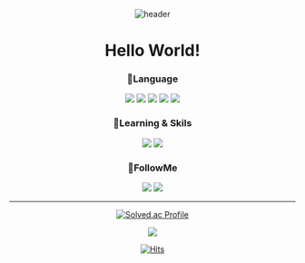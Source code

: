 <div align = center>
  
![header](https://capsule-render.vercel.app/api?type=Rect&color=gradient&text=Juwon's%20Github%20%20&height=200&fontSize=90&fontColor=ffffff&animation=fadeIn&font=)

# Hello World!

### 📗Language
<img src="https://img.shields.io/badge/Java-007396?style=flat&logo=java&logoColor=white"> 
<img src="https://img.shields.io/badge/JavaScript-F7DF1E?style=flat&logo=javascript&logoColor=white"> 
<img src="https://img.shields.io/badge/HTML5-E34F26?style=flat&logo=HTML5&logoColor=white" />
<img src="https://img.shields.io/badge/CSS3-1572B6?style=flat&logo=CSS3&logoColor=white" />
<img src="https://img.shields.io/badge/Python-3776AB?style=flat&logo=Python&logoColor=white"> 

### 🔧Learning & Skils
<img src="https://img.shields.io/badge/React-61DAFB?style=flat&logo=React&logoColor=white">
<img src="https://img.shields.io/badge/Spring-6DB33F?style=flat&logo=Spring&logoColor=white">

### 📂FollowMe
<a href="https://velog.io/@dreamcoffee"><img src="https://img.shields.io/badge/velog-20C997?style=flat&logo=velog&logoColor=white"></a>
<a href="https://www.instagram.com/jeong_jw_/"><img src="https://img.shields.io/badge/Instagram-E4405F?style=flat&logo=instagram&logoColor=white"></a>

<hr>

[![Solved.ac Profile](http://mazassumnida.wtf/api/v2/generate_badge?boj=filocd05155)](https://solved.ac/filocd05155)

<img src="https://github-readme-stats.vercel.app/api?username=dreamcoffee&show_icons=true&theme=merko">

[![Hits](https://hits.seeyoufarm.com/api/count/incr/badge.svg?url=https%3A%2F%2Fgithub.com%2Fdreamcoffee&count_bg=%237F7FD5&title_bg=%23555555&icon=github.svg&icon_color=%23E7E7E7&title=HITS&edge_flat=false)](https://hits.seeyoufarm.com)

</div>
